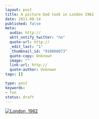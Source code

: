 ```yaml
---
layout: post
title: A picture Dad took in London 1962
date: 2011-08-14
published: false
meta:
  audio: http://
  aktt_notify_twitter: "no"
  quote-url: http://
  _edit_last: "1"
  _thumbnail_id: "910060073"
  quote-copy: Unknown
  image: ""
  link-url: http://
  quote-author: Unknown
tags: []

type: post
keywords:
- fun
status: draft
---
```



[![](http://media.eick.us/2011/08/335964008_caf90ad20b_b-333x500.jpg "London, 1962")](http://media.eick.us/2011/08/335964008_caf90ad20b_b.jpg)
